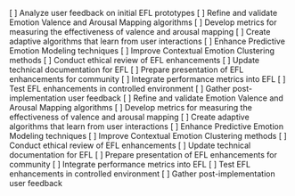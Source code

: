 [ ] Analyze user feedback on initial EFL prototypes
[ ] Refine and validate Emotion Valence and Arousal Mapping algorithms
[ ] Develop metrics for measuring the effectiveness of valence and arousal mapping
[ ] Create adaptive algorithms that learn from user interactions
[ ] Enhance Predictive Emotion Modeling techniques
[ ] Improve Contextual Emotion Clustering methods
[ ] Conduct ethical review of EFL enhancements
[ ] Update technical documentation for EFL
[ ] Prepare presentation of EFL enhancements for community
[ ] Integrate performance metrics into EFL
[ ] Test EFL enhancements in controlled environment
[ ] Gather post-implementation user feedback
[ ] Refine and validate Emotion Valence and Arousal Mapping algorithms
[ ] Develop metrics for measuring the effectiveness of valence and arousal mapping
[ ] Create adaptive algorithms that learn from user interactions
[ ] Enhance Predictive Emotion Modeling techniques
[ ] Improve Contextual Emotion Clustering methods
[ ] Conduct ethical review of EFL enhancements
[ ] Update technical documentation for EFL
[ ] Prepare presentation of EFL enhancements for community
[ ] Integrate performance metrics into EFL
[ ] Test EFL enhancements in controlled environment
[ ] Gather post-implementation user feedback